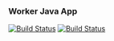 ### Worker Java App

[![Build Status](http://13.233.254.181:8080/buildStatus/icon?job=instavote%2Fworker-build&subject=Build&color=blue)](http://13.233.254.181:8080/job/instavote/job/worker-build/)
[![Build Status](http://13.233.254.181:8080/buildStatus/icon?job=instavote%2Fworker-test&subject=UnitTest)](http://13.233.254.181:8080/job/instavote/job/worker-test/)
